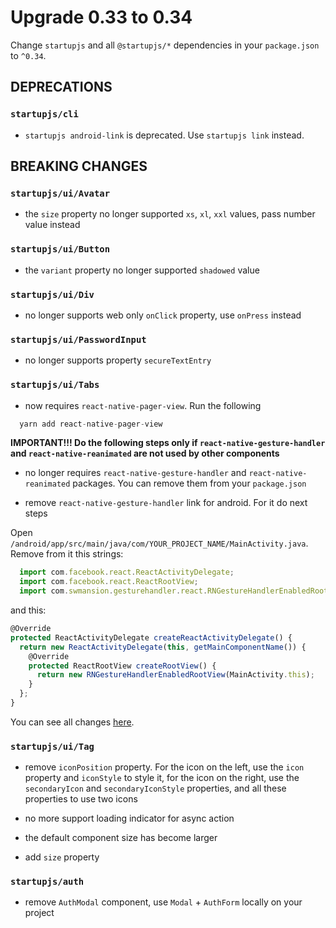# Upgrade 0.33 to 0.34

Change `startupjs` and all `@startupjs/*` dependencies in your `package.json` to `^0.34`.

## DEPRECATIONS
### `startupjs/cli`
- `startupjs android-link` is deprecated. Use `startupjs link` instead.

## BREAKING CHANGES

### `startupjs/ui/Avatar`
- the `size` property no longer supported `xs`, `xl`, `xxl` values, pass number value instead

### `startupjs/ui/Button`
- the `variant` property no longer supported `shadowed` value

### `startupjs/ui/Div`
- no longer supports web only `onClick` property, use `onPress` instead

### `startupjs/ui/PasswordInput`
- no longer supports property `secureTextEntry`

### `startupjs/ui/Tabs`
- now requires `react-native-pager-view`. Run the following
```js
  yarn add react-native-pager-view
```

**IMPORTANT!!! Do the following steps only if `react-native-gesture-handler` and `react-native-reanimated` are not used by other components**

- no longer requires `react-native-gesture-handler` and `react-native-reanimated` packages. You can remove them from your `package.json`

- remove `react-native-gesture-handler` link for android. For it do next steps

Open `/android/app/src/main/java/com/YOUR_PROJECT_NAME/MainActivity.java`. Remove from it this strings:
```js
  import com.facebook.react.ReactActivityDelegate;
  import com.facebook.react.ReactRootView;
  import com.swmansion.gesturehandler.react.RNGestureHandlerEnabledRootView;
```

and this:
```js
@Override
protected ReactActivityDelegate createReactActivityDelegate() {
  return new ReactActivityDelegate(this, getMainComponentName()) {
    @Override
    protected ReactRootView createRootView() {
      return new RNGestureHandlerEnabledRootView(MainActivity.this);
    }
  };
}
```

You can see all changes [here](https://github.com/satya164/react-native-tab-view/releases).

### `startupjs/ui/Tag`
- remove `iconPosition` property. For the icon on the left, use the `icon` property and `iconStyle` to style it, for the icon on the right, use the `secondaryIcon` and `secondaryIconStyle` properties, and all these properties to use two icons

- no more support loading indicator for async action

- the default component size has become larger

- add `size` property

### `startupjs/auth`
- remove `AuthModal` component, use `Modal` + `AuthForm` locally on your project
